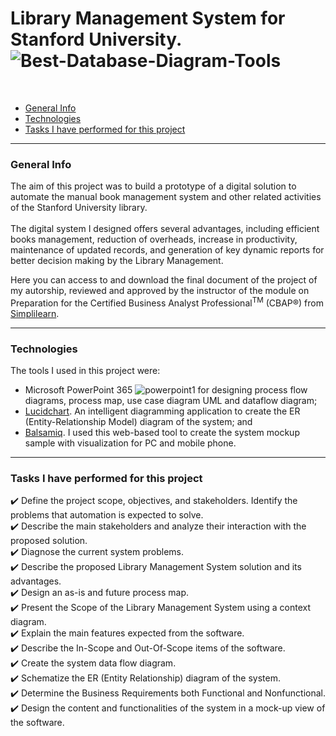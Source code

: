# Library Management System for Stanford University. ![Best-Database-Diagram-Tools](https://github.com/KaroLili1/myBAPortfolio.com/assets/155495785/457d6a4e-67b6-4b18-9cbb-f4e562f569d9)
<br />

- [General Info](https://github.com/KaroLili1/myBAPortfolio.com/tree/main/BA_Projects#general-info)
- [Technologies](https://github.com/KaroLili1/myBAPortfolio.com/tree/main/BA_Projects#technologies)
- [Tasks I have performed for this project](https://github.com/KaroLili1/myBAPortfolio.com/blob/main/BA_Projects/README.md#tasks-i-have-performed-for-this-project)
- - -


### General Info

The aim of this project was to build a prototype of a digital solution to automate the manual book management system and other related activities of the Stanford University library.<br />
<br />
The digital system I designed offers several advantages, including efficient books management, reduction of overheads, increase in productivity, maintenance of updated records, and generation of key dynamic reports for better decision making by the Library Management.

Here you can access to and download the final document of the project of my autorship, reviewed and approved by the instructor of the module on
Preparation for the Certified Business Analyst Professional<sup>TM</sup> (CBAP®) from [Simplilearn](https://www.simplilearn.com/pgp-business-analysis-certification-training-course).
- - -

### Technologies

The tools I used in this project were:
- Microsoft PowerPoint 365  ![powerpoint1](https://github.com/KaroLili1/myBAPortfolio.com/assets/155495785/1b4ec471-f605-4ef2-ac4b-4487d0846905)
 for designing process flow diagrams, process map, use case diagram UML and dataflow diagram;
- [Lucidchart](https://www.lucidchart.com/pages/?). An intelligent diagramming application to create the ER (Entity-Relationship Model) diagram of the system; and
- [Balsamiq](https://balsamiq.com/).  I used this web-based tool to create the system mockup sample with visualization for PC and mobile phone.
- - -

### **Tasks I have performed for this project**

✔️ Define the project scope, objectives, and stakeholders. Identify the problems that automation is expected to solve.<br />
✔️ Describe the main stakeholders and analyze their interaction with the proposed solution.<br />
✔️ Diagnose the current system problems.<br />
✔️ Describe the proposed Library Management System solution and its advantages.<br />
✔️ Design an as-is and future process map.<br />
✔️ Present the Scope of the Library Management System using a context diagram.<br />
✔️ Explain the main features expected from the software.<br />
✔️ Describe the In-Scope and Out-Of-Scope items of the software.<br />
✔️ Create the system data flow diagram.<br />
✔️ Schematize the ER (Entity Relationship) diagram of the system.<br />
✔️ Determine the Business Requirements both Functional and Nonfunctional.<br />
✔️ Design the content and functionalities of the system in a mock-up view of the software.<br />

